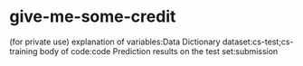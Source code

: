 # give-me-some-credit
(for private use)
explanation of variables:Data Dictionary
dataset:cs-test;cs-training
body of code:code
Prediction results on the test set:submission

